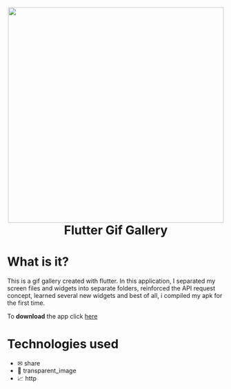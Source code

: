 <h1 align="center">
  <img src="https://upload.wikimedia.org/wikipedia/commons/thumb/8/82/Giphy-logo.svg/2500px-Giphy-logo.svg.png" width="500" />
  <br />
  Flutter Gif Gallery
</h1>

# What is it?

This is a gif gallery created with flutter.
In this application, I separated my screen files and widgets into separate folders, reinforced the API request concept, learned several new widgets and best of all, i compiled my apk for the first time.

To **download** the app click <a href="https://drive.google.com/file/d/1bHuftL0EnYQVaCnlv5jINlvn6z2Cp5cV/view">here</a>

# Technologies used

* ✉ share
* 🤳 transparent_image
* 📈 http

